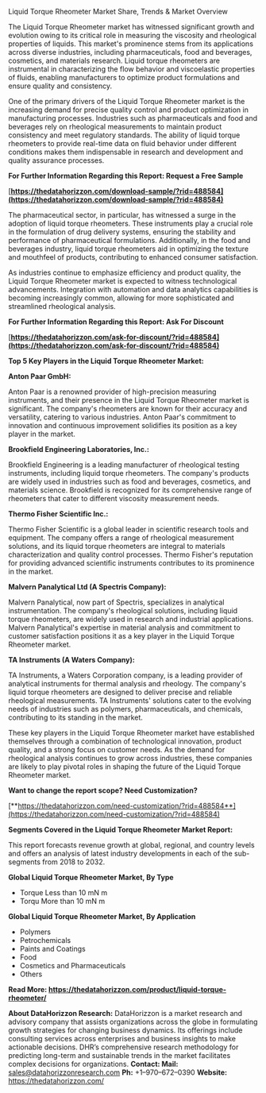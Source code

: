 ﻿Liquid Torque Rheometer Market Share, Trends & Market Overview

The Liquid Torque Rheometer market has witnessed significant growth and evolution owing to its critical role in measuring the viscosity and rheological properties of liquids. This market's prominence stems from its applications across diverse industries, including pharmaceuticals, food and beverages, cosmetics, and materials research. Liquid torque rheometers are instrumental in characterizing the flow behavior and viscoelastic properties of fluids, enabling manufacturers to optimize product formulations and ensure quality and consistency.

One of the primary drivers of the Liquid Torque Rheometer market is the increasing demand for precise quality control and product optimization in manufacturing processes. Industries such as pharmaceuticals and food and beverages rely on rheological measurements to maintain product consistency and meet regulatory standards. The ability of liquid torque rheometers to provide real-time data on fluid behavior under different conditions makes them indispensable in research and development and quality assurance processes.

**For Further Information Regarding this Report: Request a Free Sample**

[**https://thedatahorizzon.com/download-sample/?rid=488584](https://thedatahorizzon.com/download-sample/?rid=488584)** 

The pharmaceutical sector, in particular, has witnessed a surge in the adoption of liquid torque rheometers. These instruments play a crucial role in the formulation of drug delivery systems, ensuring the stability and performance of pharmaceutical formulations. Additionally, in the food and beverages industry, liquid torque rheometers aid in optimizing the texture and mouthfeel of products, contributing to enhanced consumer satisfaction.

As industries continue to emphasize efficiency and product quality, the Liquid Torque Rheometer market is expected to witness technological advancements. Integration with automation and data analytics capabilities is becoming increasingly common, allowing for more sophisticated and streamlined rheological analysis.

**For Further Information Regarding this Report: Ask For Discount** 

[**https://thedatahorizzon.com/ask-for-discount/?rid=488584](https://thedatahorizzon.com/ask-for-discount/?rid=488584)** 

**Top 5 Key Players in the Liquid Torque Rheometer Market:**

**Anton Paar GmbH:**

Anton Paar is a renowned provider of high-precision measuring instruments, and their presence in the Liquid Torque Rheometer market is significant. The company's rheometers are known for their accuracy and versatility, catering to various industries. Anton Paar's commitment to innovation and continuous improvement solidifies its position as a key player in the market.

**Brookfield Engineering Laboratories, Inc.:**

Brookfield Engineering is a leading manufacturer of rheological testing instruments, including liquid torque rheometers. The company's products are widely used in industries such as food and beverages, cosmetics, and materials science. Brookfield is recognized for its comprehensive range of rheometers that cater to different viscosity measurement needs.

**Thermo Fisher Scientific Inc.:**

Thermo Fisher Scientific is a global leader in scientific research tools and equipment. The company offers a range of rheological measurement solutions, and its liquid torque rheometers are integral to materials characterization and quality control processes. Thermo Fisher's reputation for providing advanced scientific instruments contributes to its prominence in the market.

**Malvern Panalytical Ltd (A Spectris Company):**

Malvern Panalytical, now part of Spectris, specializes in analytical instrumentation. The company's rheological solutions, including liquid torque rheometers, are widely used in research and industrial applications. Malvern Panalytical's expertise in material analysis and commitment to customer satisfaction positions it as a key player in the Liquid Torque Rheometer market.

**TA Instruments (A Waters Company):**

TA Instruments, a Waters Corporation company, is a leading provider of analytical instruments for thermal analysis and rheology. The company's liquid torque rheometers are designed to deliver precise and reliable rheological measurements. TA Instruments' solutions cater to the evolving needs of industries such as polymers, pharmaceuticals, and chemicals, contributing to its standing in the market.

These key players in the Liquid Torque Rheometer market have established themselves through a combination of technological innovation, product quality, and a strong focus on customer needs. As the demand for rheological analysis continues to grow across industries, these companies are likely to play pivotal roles in shaping the future of the Liquid Torque Rheometer market.

**Want to change the report scope? Need Customization?**

[**https://thedatahorizzon.com/need-customization/?rid=488584**](https://thedatahorizzon.com/need-customization/?rid=488584) 

**Segments Covered in the Liquid Torque Rheometer Market Report:**

This report forecasts revenue growth at global, regional, and country levels and offers an analysis of latest industry developments in each of the sub-segments from 2018 to 2032.

**Global Liquid Torque Rheometer Market, By Type**

- Torque Less than 10 mN m
- Torqu More than 10 mN m

**Global Liquid Torque Rheometer Market, By Application**

- Polymers
- Petrochemicals
- Paints and Coatings
- Food
- Cosmetics and Pharmaceuticals
- Others

**Read More: <https://thedatahorizzon.com/product/liquid-torque-rheometer/>** 

**About DataHorizzon Research:**DataHorizzon is a market research and advisory company that assists organizations across the globe in formulating growth strategies for changing business dynamics. Its offerings include consulting services across enterprises and business insights to make actionable decisions. DHR’s comprehensive research methodology for predicting long-term and sustainable trends in the market facilitates complex decisions for organizations.**Contact:Mail:** sales@datahorizzonresearch.com**Ph:** +1–970–672–0390**Website:** https://thedatahorizzon.com/

